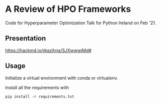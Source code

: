 # A Review of HPO Frameworks
Code for Hyperparameter Optimization Talk for Python Ireland on Feb '21.

## Presentation
https://hackmd.io/@azihna/SJXwwwjMd#

## Usage
Initialize a virtual environment with conda or virtualenv.

Install all the requirements with
```
pip install -r requirements.txt
```